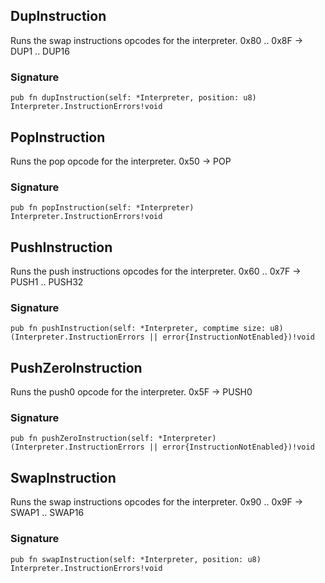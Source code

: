 ## DupInstruction
Runs the swap instructions opcodes for the interpreter.
0x80 .. 0x8F -> DUP1 .. DUP16

### Signature

```zig
pub fn dupInstruction(self: *Interpreter, position: u8) Interpreter.InstructionErrors!void
```

## PopInstruction
Runs the pop opcode for the interpreter.
0x50 -> POP

### Signature

```zig
pub fn popInstruction(self: *Interpreter) Interpreter.InstructionErrors!void
```

## PushInstruction
Runs the push instructions opcodes for the interpreter.
0x60 .. 0x7F -> PUSH1 .. PUSH32

### Signature

```zig
pub fn pushInstruction(self: *Interpreter, comptime size: u8) (Interpreter.InstructionErrors || error{InstructionNotEnabled})!void
```

## PushZeroInstruction
Runs the push0 opcode for the interpreter.
0x5F -> PUSH0

### Signature

```zig
pub fn pushZeroInstruction(self: *Interpreter) (Interpreter.InstructionErrors || error{InstructionNotEnabled})!void
```

## SwapInstruction
Runs the swap instructions opcodes for the interpreter.
0x90 .. 0x9F -> SWAP1 .. SWAP16

### Signature

```zig
pub fn swapInstruction(self: *Interpreter, position: u8) Interpreter.InstructionErrors!void
```

